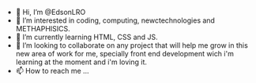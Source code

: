- 👋 Hi, I’m @EdsonLRO
- 👀 I’m interested in coding, computing, newctechnologies and METHAPHISICS.
- 🌱 I’m currently learning HTML, CSS and JS.
- 💞️ I’m looking to collaborate on any project that will help me grow in this new area of work for me, 
      specially front end development wich i'm learning at the moment and i'm loving it.  
- 📫 How to reach me ...

<!---
EdsonLRO/EdsonLRO is a ✨ special ✨ repository because its `README.md` (this file) appears on your GitHub profile.
You can click the Preview link to take a look at your changes.
--->
